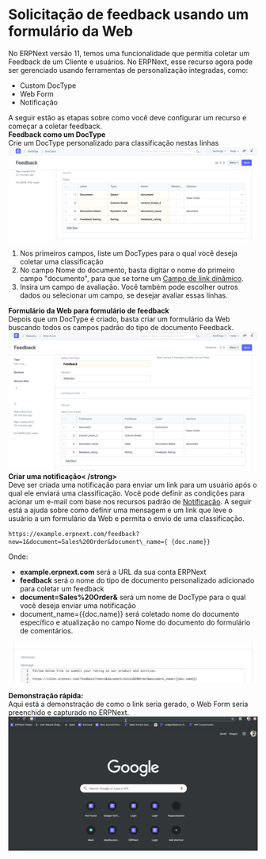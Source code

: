 # Solicitação de feedback usando um formulário da Web


No ERPNext versão 11, temos uma funcionalidade que permitia coletar um Feedback de um Cliente e usuários. No ERPNext, esse recurso agora pode ser gerenciado usando ferramentas de personalização integradas, como:  
* Custom DocType
* Web Form
* Notificação

  
A seguir estão as etapas sobre como você deve configurar um recurso e começar a coletar feedback.  
**Feedback como um DocType**  
Crie um DocType personalizado para classificação nestas linhas   
![](/files/oUDbd8e.png)  
1. Nos primeiros campos, liste um DocTypes para o qual você deseja coletar uma classificação
2. No campo Nome do documento, basta digitar o nome do primeiro campo "documento", para que se torne um  [Campo de link dinâmico](https://docs.erpnext.com/docs/pt/customize-erpnext/articles/dynamic-link-fields).
3. Insira um campo de avaliação. Você também pode escolher outros dados ou selecionar um campo, se desejar avaliar essas linhas.

  
**Formulário da Web para formulário de feedback**   
Depois que um DocType é criado, basta criar um formulário da Web buscando todos os campos padrão do tipo de documento Feedback.   
![](/files/eWKqJ50.png)  
**Criar uma notificação< /strong>**  
Deve ser criada uma notificação para enviar um link para um usuário após o qual ele enviará uma classificação. Você pode definir as condições para acionar um e-mail com base nos recursos padrão de [Notificação](https://erpnext.com/docs/user/manual/en/setting-up/notifications). A seguir está a ajuda sobre como definir uma mensagem e um link que leve o usuário a um formulário da Web e permita o envio de uma classificação.  

```
https://example.erpnext.com/feedback?new=1&document=Sales%20Order&document\_name={ {doc.name}}
```
  
Onde:  
* **example.erpnext.com** será a URL da sua conta ERPNext
* **feedback** será o nome do tipo de documento personalizado adicionado para coletar um feedback
* **document=Sales%20Order&** será um nome de DocType para o qual você deseja enviar uma notificação
* document\_name={{doc.name}} será coletado nome do documento específico e atualização no campo Nome do documento do formulário de comentários.

  
![](/files/UDBhIaK.png)   
  
**Demonstração rápida:**  
 Aqui está a demonstração de como o link seria gerado, o Web Form seria preenchido e capturado no ERPNext.  
![](/files/hEbdh6c.gif)